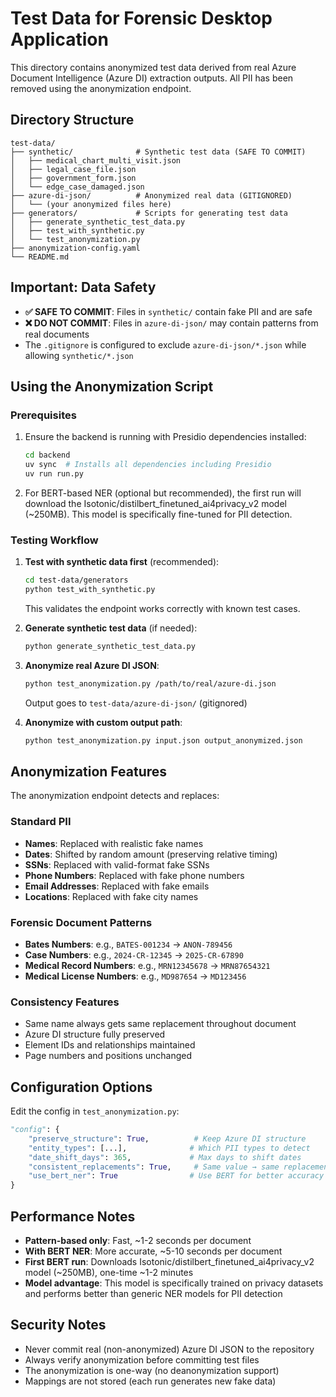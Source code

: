 # Test Data for Forensic Desktop Application

This directory contains anonymized test data derived from real Azure Document Intelligence (Azure DI) extraction outputs. All PII has been removed using the anonymization endpoint.

## Directory Structure

```
test-data/
├── synthetic/              # Synthetic test data (SAFE TO COMMIT)
│   ├── medical_chart_multi_visit.json
│   ├── legal_case_file.json
│   ├── government_form.json
│   └── edge_case_damaged.json
├── azure-di-json/          # Anonymized real data (GITIGNORED)
│   └── (your anonymized files here)
├── generators/             # Scripts for generating test data
│   ├── generate_synthetic_test_data.py
│   ├── test_with_synthetic.py
│   └── test_anonymization.py
├── anonymization-config.yaml
└── README.md
```

## Important: Data Safety

- **✅ SAFE TO COMMIT**: Files in `synthetic/` contain fake PII and are safe
- **❌ DO NOT COMMIT**: Files in `azure-di-json/` may contain patterns from real documents
- The `.gitignore` is configured to exclude `azure-di-json/*.json` while allowing `synthetic/*.json`

## Using the Anonymization Script

### Prerequisites

1. Ensure the backend is running with Presidio dependencies installed:
   ```bash
   cd backend
   uv sync  # Installs all dependencies including Presidio
   uv run run.py
   ```

2. For BERT-based NER (optional but recommended), the first run will download the Isotonic/distilbert_finetuned_ai4privacy_v2 model (~250MB). This model is specifically fine-tuned for PII detection.

### Testing Workflow

1. **Test with synthetic data first** (recommended):
   ```bash
   cd test-data/generators
   python test_with_synthetic.py
   ```
   This validates the endpoint works correctly with known test cases.

2. **Generate synthetic test data** (if needed):
   ```bash
   python generate_synthetic_test_data.py
   ```

3. **Anonymize real Azure DI JSON**:
   ```bash
   python test_anonymization.py /path/to/real/azure-di.json
   ```
   Output goes to `test-data/azure-di-json/` (gitignored)

4. **Anonymize with custom output path**:
   ```bash
   python test_anonymization.py input.json output_anonymized.json
   ```

## Anonymization Features

The anonymization endpoint detects and replaces:

### Standard PII
- **Names**: Replaced with realistic fake names
- **Dates**: Shifted by random amount (preserving relative timing)
- **SSNs**: Replaced with valid-format fake SSNs
- **Phone Numbers**: Replaced with fake phone numbers
- **Email Addresses**: Replaced with fake emails
- **Locations**: Replaced with fake city names

### Forensic Document Patterns
- **Bates Numbers**: e.g., `BATES-001234` → `ANON-789456`
- **Case Numbers**: e.g., `2024-CR-12345` → `2025-CR-67890`
- **Medical Record Numbers**: e.g., `MRN12345678` → `MRN87654321`
- **Medical License Numbers**: e.g., `MD987654` → `MD123456`

### Consistency Features
- Same name always gets same replacement throughout document
- Azure DI structure fully preserved
- Element IDs and relationships maintained
- Page numbers and positions unchanged

## Configuration Options

Edit the config in `test_anonymization.py`:

```python
"config": {
    "preserve_structure": True,          # Keep Azure DI structure
    "entity_types": [...],              # Which PII types to detect
    "date_shift_days": 365,             # Max days to shift dates
    "consistent_replacements": True,     # Same value → same replacement
    "use_bert_ner": True                # Use BERT for better accuracy
}
```

## Performance Notes

- **Pattern-based only**: Fast, ~1-2 seconds per document
- **With BERT NER**: More accurate, ~5-10 seconds per document
- **First BERT run**: Downloads Isotonic/distilbert_finetuned_ai4privacy_v2 model (~250MB), one-time ~1-2 minutes
- **Model advantage**: This model is specifically trained on privacy datasets and performs better than generic NER models for PII detection

## Security Notes

- Never commit real (non-anonymized) Azure DI JSON to the repository
- Always verify anonymization before committing test files
- The anonymization is one-way (no deanonymization support)
- Mappings are not stored (each run generates new fake data)